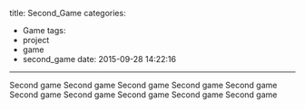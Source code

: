 title: Second_Game
categories:
  - Game
tags:
  - project
  - game
  - second_game
date: 2015-09-28 14:22:16
---

Second game Second game Second game Second game Second game Second game Second game Second game Second game Second game 
